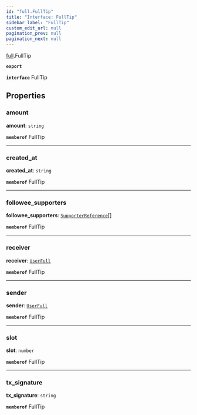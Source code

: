 ```yaml
---
id: "full.FullTip"
title: "Interface: FullTip"
sidebar_label: "FullTip"
custom_edit_url: null
pagination_prev: null
pagination_next: null
---
```


[full](../namespaces/full.md).FullTip

**`export`**

**`interface`** FullTip

## Properties

### amount

 **amount**: `string`

**`memberof`** FullTip

___

### created\_at

 **created\_at**: `string`

**`memberof`** FullTip

___

### followee\_supporters

 **followee\_supporters**: [`SupporterReference`](full.SupporterReference.md)[]

**`memberof`** FullTip

___

### receiver

 **receiver**: [`UserFull`](full.UserFull.md)

**`memberof`** FullTip

___

### sender

 **sender**: [`UserFull`](full.UserFull.md)

**`memberof`** FullTip

___

### slot

 **slot**: `number`

**`memberof`** FullTip

___

### tx\_signature

 **tx\_signature**: `string`

**`memberof`** FullTip
